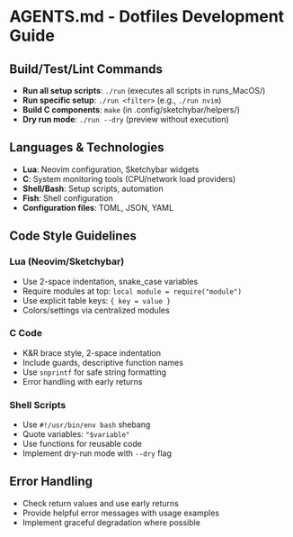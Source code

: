 # AGENTS.md - Dotfiles Development Guide

## Build/Test/Lint Commands
- **Run all setup scripts**: `./run` (executes all scripts in runs_MacOS/)
- **Run specific setup**: `./run <filter>` (e.g., `./run nvim`)
- **Build C components**: `make` (in .config/sketchybar/helpers/)
- **Dry run mode**: `./run --dry` (preview without execution)

## Languages & Technologies
- **Lua**: Neovim configuration, Sketchybar widgets
- **C**: System monitoring tools (CPU/network load providers)
- **Shell/Bash**: Setup scripts, automation
- **Fish**: Shell configuration
- **Configuration files**: TOML, JSON, YAML

## Code Style Guidelines
### Lua (Neovim/Sketchybar)
- Use 2-space indentation, snake_case variables
- Require modules at top: `local module = require("module")`
- Use explicit table keys: `{ key = value }`
- Colors/settings via centralized modules

### C Code
- K&R brace style, 2-space indentation
- Include guards, descriptive function names
- Use `snprintf` for safe string formatting
- Error handling with early returns

### Shell Scripts
- Use `#!/usr/bin/env bash` shebang
- Quote variables: `"$variable"`
- Use functions for reusable code
- Implement dry-run mode with `--dry` flag

## Error Handling
- Check return values and use early returns
- Provide helpful error messages with usage examples
- Implement graceful degradation where possible